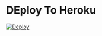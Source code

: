 # DEploy To Heroku
[![Deploy](https://www.herokucdn.com/deploy/button.svg)](https://heroku.com/deploy?template=https://github.com/Ruben323h/xcxasxz/)
